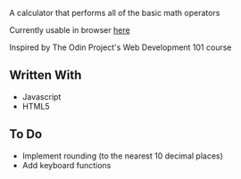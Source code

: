 A calculator that performs all of the basic math operators

Currently usable in browser [here](https://jennie-n.github.io/calculator)

Inspired by The Odin Project's Web Development 101 course

## Written With
- Javascript
- HTML5

## To Do
- Implement rounding (to the nearest 10 decimal places)
- Add keyboard functions